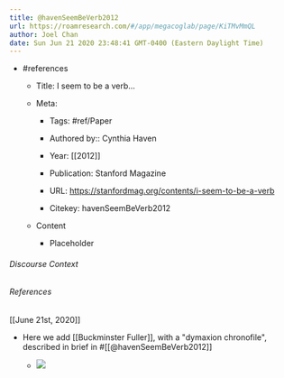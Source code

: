 ```yaml
---
title: @havenSeemBeVerb2012
url: https://roamresearch.com/#/app/megacoglab/page/KiTMvMmQL
author: Joel Chan
date: Sun Jun 21 2020 23:48:41 GMT-0400 (Eastern Daylight Time)
---
```


- #references

    - Title: I seem to be a verb...

    - Meta:

        - Tags: #ref/Paper

        - Authored by::  Cynthia Haven

        - Year: [[2012]]

        - Publication: Stanford Magazine

        - URL: https://stanfordmag.org/contents/i-seem-to-be-a-verb

        - Citekey: havenSeemBeVerb2012

    - Content

        - Placeholder

###### Discourse Context



###### References

[[June 21st, 2020]]

- Here we add [[Buckminster Fuller]], with a "dymaxion chronofile", described in brief in #[[@havenSeemBeVerb2012]]

    - ![](https://firebasestorage.googleapis.com/v0/b/firescript-577a2.appspot.com/o/imgs%2Fapp%2Fmegacoglab%2FzZbrnDzhBR.png?alt=media&token=17a77abc-985d-4935-a845-0c062af13579)
